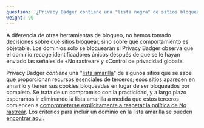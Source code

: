 ```yaml
---
question: '¿Privacy Badger contiene una "lista negra" de sitios bloqueados?'
weight: 90
---
```


A diferencia de otras herramientas de bloqueo, no hemos tomado decisiones sobre qué sitios bloquear, sino sobre qué comportamiento es objetable. Los dominios sólo se bloquearán si Privacy Badger observa que el dominio recoge identificadores únicos después de que se le hayan enviado las señales de «No rastrear» y «Control de privacidad global».

Privacy Badger _contiene_ una "[lista amarilla](https://github.com/EFForg/privacybadger/blob/master/src/data/yellowlist.txt)" de algunos sitios que se sabe que proporcionan recursos esenciales de terceros; esos sitios aparecen en amarillo y tienen sus cookies bloqueadas en lugar de ser bloqueados por completo. Se trata de un compromiso con la practicidad, y a largo plazo esperamos ir eliminando la lista amarilla a medida que estos terceros comiencen a [comprometerse explícitamente a respetar la política de No rastrear](https://www.eff.org/dnt-policy). Los criterios para incluir un dominio en la lista amarilla se pueden [encontrar aquí](https://github.com/EFForg/privacybadger/blob/master/doc/yellowlist-criteria.md).
